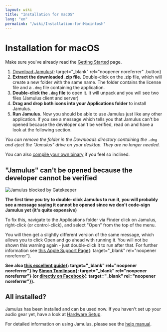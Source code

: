 ```yaml
---
layout: wiki
title: "Installation for macOS"
lang: "en"
permalink: "/wiki/Installation-for-Macintosh"
---
```


# Installation for macOS

Make sure you've already read the [Getting Started](Getting-Started) page.

1. [Download Jamulus](https://sourceforge.net/projects/llcon/files/latest/download){: target="_blank" rel="noopener noreferrer" .button}
1. **Extract the downloaded .zip file.** Double-click on the .zip file, which will create a new folder with the same name. The folder contains the license file and a `.dmg` file containing the application.
1. **Double-click the `.dmg` file** to open it. It will unpack and you will see two files (Jamulus client and server)
1. **Drag and drop both icons into your Applications folder** to install Jamulus.
1. **Run Jamulus**. Now you should be able to use Jamulus just like any other application. If you see a message which tells you that Jamulus can't be opened because the developer can't be verified, read on and have a look at the following section.

_You can remove the folder in the Downloads directory containing the `.dmg` and eject the "Jamulus" drive on your desktop. They are no longer needed._

You can also [compile your own binary](Compiling) if you feel so inclined.

## "Jamulus" can't be opened because the developer cannot be verified

![Jamulus blocked by Gatekeeper](https://user-images.githubusercontent.com/20726856/99886769-67256d80-2c3f-11eb-91e9-9cb2b6f80f95.png)

**The first time you try to double-click Jamulus to run it, you will probably see a message saying it cannot be opened since we don't code-sign Jamulus yet (it's quite expensive)**

To fix this, navigate to the Applications folder via Finder click on Jamulus, right-click (or control-click), and select "Open" from the top of the menu.

You will then get a slightly different version of the same message, which allows you to click Open and go ahead with running it. You will not be shown this warning again - just double-click it to run after that.
For further information see [this Apple Support Page](https://support.apple.com/en-gb/guide/mac-help/mh40616/mac){: target="_blank" rel="noopener noreferrer"}.

**See also [this excellent guide](http://web.archive.org/web/20200406181452/https://www.facebook.com/notes/jamulus-online-musicianssingers-jamming/idiots-guide-to-jamulus-app/510044532903831/){: target="_blank" rel="noopener noreferrer"} by [Simon Tomlinson](https://www.facebook.com/simon.james.tomlinson?eid=ARBQoY3KcZAtS3pGdLJuqvQTeRSOo4gHdQZT7nNzOt1oPMGgZ4_3GERe-rOyH5PxsSHVYYXjWwcqd71a){: target="_blank" rel="noopener noreferrer"} (or [directly on Facebook](https://www.facebook.com/notes/jamulus-online-musicianssingers-jamming/idiots-guide-to-jamulus-app/510044532903831/){: target="_blank" rel="noopener noreferrer"}).**

## All installed?

Jamulus has been installed and can be used now. If you haven't set up your audio gear yet, have a look at [Hardware Setup](Hardware-Setup).

For detailed information on using Jamulus, please see the [help manual](https://github.com/corrados/jamulus/blob/master/src/res/homepage/manual.md).
